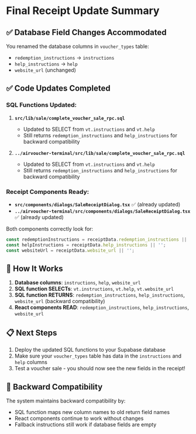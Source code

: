 # Final Receipt Update Summary

## ✅ Database Field Changes Accommodated

You renamed the database columns in `voucher_types` table:

- `redemption_instructions` → `instructions`
- `help_instructions` → `help`
- `website_url` (unchanged)

## ✅ Code Updates Completed

### SQL Functions Updated:

1. **`src/lib/sale/complete_voucher_sale_rpc.sql`**

   - Updated to SELECT from `vt.instructions` and `vt.help`
   - Still returns `redemption_instructions` and `help_instructions` for backward compatibility

2. **`../airvoucher-terminal/src/lib/sale/complete_voucher_sale_rpc.sql`**
   - Updated to SELECT from `vt.instructions` and `vt.help`
   - Still returns `redemption_instructions` and `help_instructions` for backward compatibility

### Receipt Components Ready:

- **`src/components/dialogs/SaleReceiptDialog.tsx`** ✅ (already updated)
- **`../airvoucher-terminal/src/components/dialogs/SaleReceiptDialog.tsx`** ✅ (already updated)

Both components correctly look for:

```typescript
const redemptionInstructions = receiptData.redemption_instructions || '';
const helpInstructions = receiptData.help_instructions || '';
const websiteUrl = receiptData.website_url || '';
```

## 🎯 How It Works

1. **Database columns**: `instructions`, `help`, `website_url`
2. **SQL function SELECTs**: `vt.instructions`, `vt.help`, `vt.website_url`
3. **SQL function RETURNS**: `redemption_instructions`, `help_instructions`, `website_url` (backward compatibility)
4. **React components READ**: `redemption_instructions`, `help_instructions`, `website_url`

## 📋 Next Steps

1. Deploy the updated SQL functions to your Supabase database
2. Make sure your `voucher_types` table has data in the `instructions` and `help` columns
3. Test a voucher sale - you should now see the new fields in the receipt!

## 🔄 Backward Compatibility

The system maintains backward compatibility by:

- SQL function maps new column names to old return field names
- React components continue to work without changes
- Fallback instructions still work if database fields are empty
